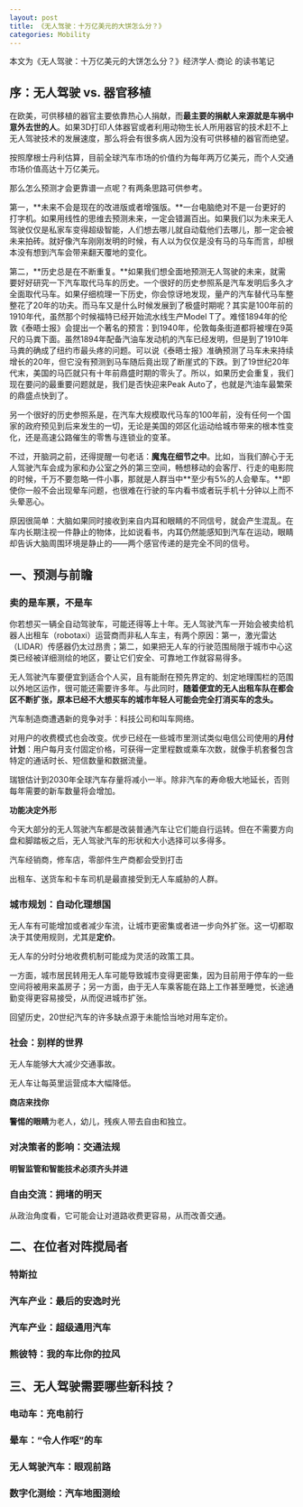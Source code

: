 ```yaml
---
layout: post
title: 《无人驾驶：十万亿美元的大饼怎么分？》
categories: Mobility
---
```


本文为《无人驾驶：十万亿美元的大饼怎么分？》经济学人·商论 的读书笔记

## 序：无人驾驶 vs. 器官移植

在欧美，可供移植的器官主要依靠热心人捐献，而**最主要的捐献人来源就是车祸中意外去世的人**。如果3D打印人体器官或者利用动物生长人所用器官的技术赶不上无人驾驶技术的发展速度，那么将会有很多病人因为没有可供移植的器官而绝望。

按照摩根士丹利估算，目前全球汽车市场的价值约为每年两万亿美元，而个人交通市场价值高达十万亿美元。

那么怎么预测才会更靠谱一点呢？有两条思路可供参考。

第一，**未来不会是现在的改进版或者增强版。**一台电脑绝对不是一台更好的打字机。如果用线性的思维去预测未来，一定会错漏百出。如果我们以为未来无人驾驶仅仅是私家车变得超级智能，人们想去哪儿就自动载他们去哪儿，那一定会被未来拍砖。就好像汽车刚刚发明的时候，有人以为仅仅是没有马的马车而言，却根本没有想到汽车会带来翻天覆地的变化。

第二，**历史总是在不断重复。**如果我们想全面地预测无人驾驶的未来，就需要好好研究一下汽车取代马车的历史。一个很好的历史参照系是汽车发明后多久才全面取代马车。如果仔细梳理一下历史，你会惊讶地发现，量产的汽车替代马车整整花了20年的功夫。而马车又是什么时候发展到了极盛时期呢？其实是100年前的1910年代，虽然那个时候福特已经开始流水线生产Model T了。难怪1894年的伦敦《泰晤士报》会提出一个著名的预言：到1940年，伦敦每条街道都将被埋在9英尺的马粪下面。虽然1894年配备汽油车发动机的汽车已经发明，但是到了1910年马粪的确成了纽约市最头疼的问题。可以说《泰晤士报》准确预测了马车未来持续增长的20年，但它没有预测到马车随后竟出现了断崖式的下跌。到了19世纪20年代末，美国的马匹就只有十年前鼎盛时期的零头了。所以，如果历史会重复，我们现在要问的最重要问题就是，我们是否快迎来Peak Auto了，也就是汽油车最繁荣的鼎盛点快到了。

另一个很好的历史参照系是，在汽车大规模取代马车的100年前，没有任何一个国家的政府预见到后来发生的一切，无论是美国的郊区化运动给城市带来的根本性变化，还是高速公路催生的零售与连锁业的变革。

不过，开脑洞之前，还得提醒一句老话：**魔鬼在细节之中**。比如，当我们醉心于无人驾驶汽车会成为家和办公室之外的第三空间，畅想移动的会客厅、行走的电影院的时候，千万不要忽略一件小事，那就是人群当中**至少有5%的人会晕车。**即使你一般不会出现晕车问题，也很难在行驶的车内看书或者玩手机十分钟以上而不头晕恶心。

原因很简单：大脑如果同时接收到来自内耳和眼睛的不同信号，就会产生混乱。在车内长期注视一件静止的物体，比如说看书，内耳仍然能感知到汽车在运动，眼睛却告诉大脑周围环境是静止的——两个感官传递的是完全不同的信号。

## 一、预测与前瞻

### 卖的是车票，不是车

你若想买一辆全自动驾驶车，可能还得等上十年。无人驾驶汽车一开始会被卖给机器人出租车（robotaxi）运营商而非私人车主，有两个原因：第一，激光雷达（LIDAR）传感器仍太过昂贵；第二，如果把无人车的行驶范围局限于城市中心这类已经被详细测绘的地区，要让它们安全、可靠地工作就容易得多。

无人驾驶汽车要便宜到适合个人买，且有能耐在预先界定的、划定地理围栏的范围以外地区运作，很可能还需要许多年。与此同时，**随着便宜的无人出租车队在都会区不断扩张，原本已经不大想买车的城市年轻人可能会完全打消买车的念头。**

汽车制造商遭遇新的竞争对手：科技公司和叫车网络。

对用户的收费模式也会改变。优步已经在一些城市里测试类似电信公司使用的**月付计划**：用户每月支付固定价格，可获得一定里程数或乘车次数，就像手机套餐包含特定的通话时长、短信数量和数据流量。

瑞银估计到2030年全球汽车存量将减小一半。除非汽车的寿命极大地延长，否则每年需要的新车数量将会增加。

**功能决定外形**

今天大部分的无人驾驶汽车都是改装普通汽车让它们能自行运转。但在不需要方向盘和脚踏板之后，无人驾驶汽车的形状和大小选择可以多得多。

汽车经销商，修车店，零部件生产商都会受到打击

出租车、送货车和卡车司机是最直接受到无人车威胁的人群。

### 城市规划：自动化理想国

无人车有可能增加或者减少车流，让城市更密集或者进一步向外扩张。这一切都取决于其使用规则，尤其是**定价**。

无人车的分时分地收费机制可能成为灵活的政策工具。

一方面，城市居民转用无人车可能导致城市变得更密集，因为目前用于停车的一些空间将被用来盖房子；另一方面，由于无人车乘客能在路上工作甚至睡觉，长途通勤变得更容易接受，从而促进城市扩张。

回望历史，20世纪汽车的许多缺点源于未能恰当地对用车定价。

### 社会：别样的世界

无人车能够大大减少交通事故。

无人车让每英里运营成本大幅降低。

**商店来找你**

**警惕的眼睛**为老人，幼儿，残疾人带去自由和独立。


### 对决策者的影响：交通法规

**明智监管和智能技术必须齐头并进**

### 自由交流：拥堵的明天

从政治角度看，它可能会让对道路收费更容易，从而改善交通。

## 二、在位者对阵搅局者

### 特斯拉

### 汽车产业：最后的安逸时光

### 汽车产业：超级通用汽车

### 熊彼特：我的车比你的拉风

## 三、无人驾驶需要哪些新科技？

### 电动车：充电前行

### 晕车：“令人作呕”的车

### 无人驾驶汽车：眼观前路

### 数字化测绘：汽车地图测绘